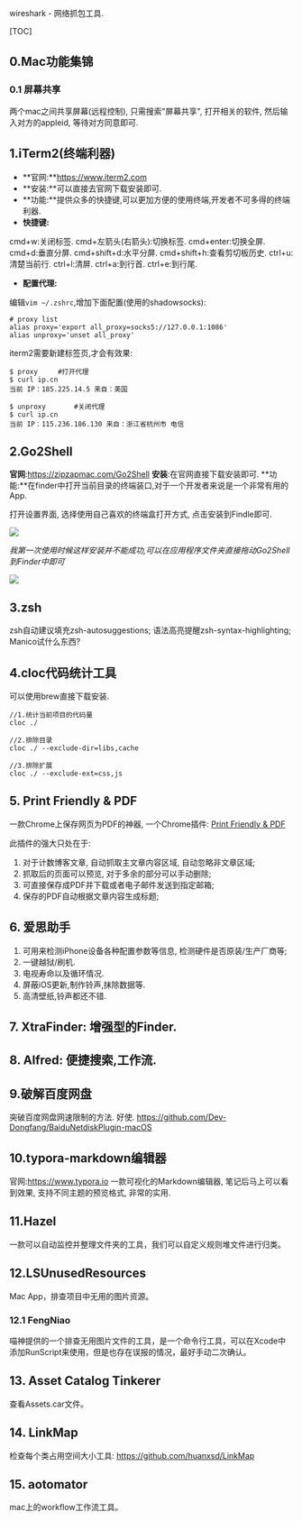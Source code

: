 wireshark - 网络抓包工具.

[TOC]

## 0.Mac功能集锦
### 0.1 屏幕共享
两个mac之间共享屏幕(远程控制), 只需搜索"屏幕共享", 打开相关的软件, 然后输入对方的appleid, 等待对方同意即可.

## 1.iTerm2(终端利器)
* **官网:**https://www.iterm2.com
* **安装:**可以直接去官网下载安装即可.
* **功能:**提供众多的快捷键,可以更加方便的使用终端,开发者不可多得的终端利器.
* **快捷键:**

cmd+w:关闭标签.
cmd+左箭头(右箭头):切换标签.
cmd+enter:切换全屏.
cmd+d:垂直分屏.
cmd+shift+d:水平分屏.
cmd+shift+h:查看剪切板历史.
ctrl+u:清楚当前行.
ctrl+l:清屏.
ctrl+a:到行首.
ctrl+e:到行尾.

* **配置代理:**

编辑`vim ~/.zshrc`,增加下面配置(使用的shadowsocks):
```
# proxy list
alias proxy='export all_proxy=socks5://127.0.0.1:1086'
alias unproxy='unset all_proxy'
```

iterm2需要新建标签页,才会有效果:

```
$ proxy		#打开代理
$ curl ip.cn
当前 IP：185.225.14.5 来自：美国

$ unproxy		#关闭代理
$ curl ip.cn
当前 IP：115.236.186.130 来自：浙江省杭州市 电信
```


## 2.Go2Shell
**官网**:https://zipzapmac.com/Go2Shell
**安装**:在官网直接下载安装即可.
**功能:**在finder中打开当前目录的终端装口,对于一个开发者来说是一个非常有用的App.

打开设置界面, 选择使用自己喜欢的终端盒打开方式, 点击安装到Findle即可. 

![](http://7xv47b.com1.z0.glb.clouddn.com/18-10-22/35190341.jpg)

*我第一次使用时候这样安装并不能成功,可以在应用程序文件夹直接拖动Go2Shell到Finder中即可*

![](http://7xv47b.com1.z0.glb.clouddn.com/18-10-22/18978490.jpg)

## 3.zsh



zsh自动建议填充zsh-autosuggestions; 语法高亮提醒zsh-syntax-highlighting; 
Manico试什么东西?


## 4.cloc代码统计工具
可以使用brew直接下载安装.

```
//1.统计当前项目的代码量
cloc ./

//2.排除目录
cloc ./ --exclude-dir=libs,cache

//3.排除扩展
cloc ./ --exclude-ext=css,js
```

## 5. Print Friendly & PDF
一款Chrome上保存网页为PDF的神器, 一个Chrome插件: [Print Friendly & PDF](https://chrome.google.com/webstore/detail/print-friendly-pdf/ohlencieiipommannpdfcmfdpjjmeolj?hl=zh-CN)

此插件的强大只处在于:

1. 对于计数博客文章, 自动抓取主文章内容区域, 自动忽略非文章区域;
2. 抓取后的页面可以预览, 对于多余的部分可以手动删除;
3. 可直接保存成PDF并下载或者电子邮件发送到指定邮箱;
4. 保存的PDF自动根据文章内容生成标题;

## 6. 爱思助手
1. 可用来检测iPhone设备各种配置参数等信息, 检测硬件是否原装/生产厂商等;
2. 一键越狱/刷机. 
3. 电视寿命以及循环情况.
4. 屏蔽iOS更新,制作铃声,抹除数据等.
5. 高清壁纸,铃声都还不错.

## 7. XtraFinder: 增强型的Finder.


## 8. Alfred: 便捷搜索,工作流.


## 9.破解百度网盘
突破百度网盘网速限制的方法. 好使.
https://github.com/Dev-Dongfang/BaiduNetdiskPlugin-macOS

## 10.typora-markdown编辑器
官网:https://www.typora.io 
一款可视化的Markdown编辑器, 笔记后马上可以看到效果, 支持不同主题的预览格式, 非常的实用.

## 11.Hazel 

一款可以自动监控并整理文件夹的工具，我们可以自定义规则堆文件进行归类。

## 12.LSUnusedResources

Mac App，排查项目中无用的图片资源。

### 12.1 FengNiao

喵神提供的一个排查无用图片文件的工具，是一个命令行工具，可以在Xcode中添加RunScript来使用，但是也存在误报的情况，最好手动二次确认。

## 13. Asset Catalog Tinkerer

查看Assets.car文件。

## 14. LinkMap

检查每个类占用空间大小工具: https://github.com/huanxsd/LinkMap

## 15. aotomator

mac上的workflow工作流工具。

